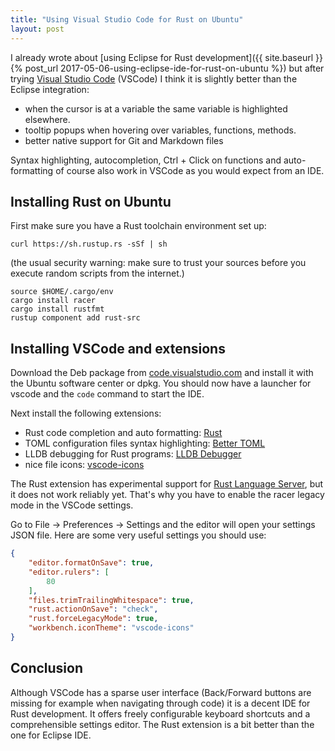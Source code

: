```yaml
---
title: "Using Visual Studio Code for Rust on Ubuntu"
layout: post
---
```


I already wrote about [using Eclipse for Rust development]({{ site.baseurl }}{% post_url 2017-05-06-using-eclipse-ide-for-rust-on-ubuntu %}) but after trying [Visual Studio Code](https://code.visualstudio.com/) (VSCode) I think it is slightly better than the Eclipse integration:

* when the cursor is at a variable the same variable is highlighted elsewhere.
* tooltip popups when hovering over variables, functions, methods.
* better native support for Git and Markdown files

Syntax highlighting, autocompletion, Ctrl + Click on functions and auto-formatting of course also work in VSCode as you would expect from an IDE.

## Installing Rust on Ubuntu

First make sure you have a Rust toolchain environment set up:

```
curl https://sh.rustup.rs -sSf | sh
```
(the usual security warning: make sure to trust your sources before you execute
 random scripts from the internet.)

```
source $HOME/.cargo/env
cargo install racer
cargo install rustfmt
rustup component add rust-src
```

## Installing VSCode and extensions

Download the Deb package from [code.visualstudio.com](https://code.visualstudio.com) and install it with the Ubuntu software center or dpkg. You should now have a launcher for vscode and the ```code``` command to start the IDE.

Next install the following extensions:
* Rust code completion and auto formatting: [Rust](https://marketplace.visualstudio.com/items?itemName=kalitaalexey.vscode-rust)
* TOML configuration files syntax highlighting: [Better TOML](https://marketplace.visualstudio.com/items?itemName=bungcip.better-toml)
* LLDB debugging for Rust programs: [LLDB Debugger](https://marketplace.visualstudio.com/items?itemName=vadimcn.vscode-lldb)
* nice file icons: [vscode-icons](https://marketplace.visualstudio.com/items?itemName=robertohuertasm.vscode-icons)

The Rust extension has experimental support for [Rust Language Server](https://github.com/rust-lang-nursery/rls), but it does not work reliably yet. That's why you have to enable the racer legacy mode in the VSCode settings.

Go to File -> Preferences -> Settings and the editor will open your settings JSON file. Here are some very useful settings you should use:

```json
{
    "editor.formatOnSave": true,
    "editor.rulers": [
        80
    ],
    "files.trimTrailingWhitespace": true,
    "rust.actionOnSave": "check",
    "rust.forceLegacyMode": true,
    "workbench.iconTheme": "vscode-icons"
}
```

## Conclusion

Although VSCode has a sparse user interface (Back/Forward buttons are missing for example when navigating through code) it is a decent IDE for Rust development. It offers freely configurable keyboard shortcuts and a comprehensible settings editor. The Rust extension is a bit better than the one for Eclipse IDE.
